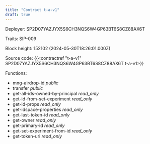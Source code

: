 ```yaml
---
title: "Contract t-a-v1"
draft: true
---
```

Deployer: SP2D07YAZJYX5S6CH3NQS6W4GP63BT6S8CZ88AX6T

Traits:
SIP-009 



Block height: 152102 (2024-05-30T18:26:01.000Z)

Source code: {{<contractref "t-a-v1" SP2D07YAZJYX5S6CH3NQS6W4GP63BT6S8CZ88AX6T t-a-v1>}}

Functions:

* mng-airdrop-id _public_
* transfer _public_
* get-all-ids-owned-by-principal _read_only_
* get-id-from-set-experiment _read_only_
* get-id-props _read_only_
* get-idspace-properties _read_only_
* get-last-token-id _read_only_
* get-owner _read_only_
* get-primary-id _read_only_
* get-set-experiment-from-id _read_only_
* get-token-uri _read_only_
